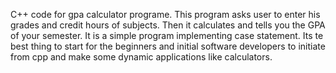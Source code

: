 C++ code for gpa calculator programe. This program asks user to enter his grades and credit hours of subjects. Then it calculates and tells you the GPA of your semester. It is a simple program implementing case statement. Its te best thing to start for the beginners and initial software developers to initiate from cpp and make some dynamic applications like calculators.
